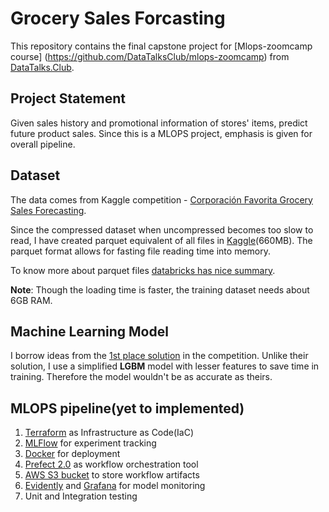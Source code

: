 # Grocery Sales Forcasting
This repository contains the final capstone project for [Mlops-zoomcamp course]
(https://github.com/DataTalksClub/mlops-zoomcamp) from [DataTalks.Club](https://datatalks.club).

## Project Statement
Given sales history and promotional information of stores' items, predict future product sales. 
Since this is a MLOPS project, emphasis is given for overall pipeline.

## Dataset
The data comes from Kaggle competition - [Corporación Favorita Grocery Sales
Forecasting](https://www.kaggle.com/competitions/favorita-grocery-sales-forecasting/overview).

Since the compressed dataset when uncompressed becomes too slow to read, I have created
parquet equivalent of all files in 
[Kaggle](https://www.kaggle.com/datasets/littlesaplings/grocery-sales-forecasting-parquet/settings?select=holiday_events.parquet)(660MB).
The parquet format allows for fasting file reading time into memory. 

To know more about parquet files [databricks has nice summary](https://www.databricks.com/glossary/what-is-parquet).

**Note**: Though the loading time is faster, the training dataset needs about 6GB RAM.

## Machine Learning Model
I borrow ideas from the [1st place solution](https://www.kaggle.com/code/shixw125/1st-place-lgb-model-public-0-506-private-0-511/script)
in the competition. Unlike their solution, I use a simplified **LGBM** model with lesser
features to save time in training. Therefore the model wouldn't be as accurate as theirs.

## MLOPS pipeline(yet to implemented)
1. [Terraform](https://www.terraform.io) as Infrastructure as Code(IaC)
2. [MLFlow](https://www.mlflow.org) for experiment tracking
3. [Docker](https://www.docker.com) for deployment
4. [Prefect 2.0](https://orion-docs.prefect.io) as workflow orchestration tool
5. [AWS S3 bucket](https://aws.amazon.com/s3/) to store workflow artifacts
6. [Evidently](https://evidentlyai.com) and [Grafana](https://grafana.com) for model monitoring
7. Unit and Integration testing


